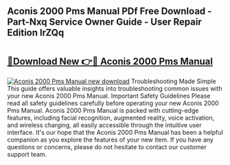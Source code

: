 ## Aconis 2000 Pms Manual PDf Free Download - Part-Nxq Service Owner Guide - User Repair Edition lrZQq

# <h2><a href="http://bc25217.oget.top/?id=Aconis+2000+Pms+Manual">🔗Download New 👉🔴 Aconis 2000 Pms Manual</a></h2>

[![Aconis 2000 Pms Manual new download](https://i.imgur.com/5g1atiW.png)](http://bc25217.oget.top/?id=Aconis+2000+Pms+Manual)
Troubleshooting Made Simple This guide offers valuable insights into troubleshooting common issues with your new Aconis 2000 Pms Manual. Important Safety Guidelines Please read all safety guidelines carefully before operating your new Aconis 2000 Pms Manual. Aconis 2000 Pms Manual is packed with cutting-edge features, including facial recognition, augmented reality, voice activation, and wireless charging, all easily accessible through the intuitive user interface. It's our hope that the Aconis 2000 Pms Manual has been a helpful companion as you explore the features of your new item. If you have any questions or concerns, please do not hesitate to contact our customer support team.
